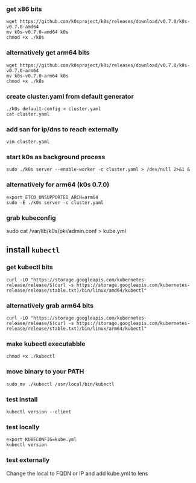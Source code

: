 ### get x86 bits
```
wget https://github.com/k0sproject/k0s/releases/download/v0.7.0/k0s-v0.7.0-amd64
mv k0s-v0.7.0-amd64 k0s
chmod +x ./k0s
```

### alternatively get arm64 bits
```
wget https://github.com/k0sproject/k0s/releases/download/v0.7.0/k0s-v0.7.0-arm64
mv k0s-v0.7.0-arm64 k0s
chmod +x ./k0s
```

### create cluster.yaml from default generator
```
./k0s default-config > cluster.yaml
cat cluster.yaml
```
### add san for ip/dns to reach externally
```
vim cluster.yaml
```
### start k0s as background process
```
sudo ./k0s server --enable-worker -c cluster.yaml > /dev/null 2>&1 &
```
### alternatively for arm64 (k0s 0.7.0)
```
export ETCD_UNSUPPORTED_ARCH=arm64
sudo -E ./k0s server -c cluster.yaml
```
### grab kubeconfig
sudo cat /var/lib/k0s/pki/admin.conf > kube.yml

## install `kubectl`
### get kubectl bits
```
curl -LO "https://storage.googleapis.com/kubernetes-release/release/$(curl -s https://storage.googleapis.com/kubernetes-release/release/stable.txt)/bin/linux/amd64/kubectl"
```
### alternatively grab arm64 bits
```
curl -LO "https://storage.googleapis.com/kubernetes-release/release/$(curl -s https://storage.googleapis.com/kubernetes-release/release/stable.txt)/bin/linux/arm64/kubectl"
```
### make kubectl executabble
```
chmod +x ./kubectl
```
### move binary to your PATH
```
sudo mv ./kubectl /usr/local/bin/kubectl
```
### test install
```
kubectl version --client
```

### test locally
```
export KUBECONFIG=kube.yml
kubectl version
```

### test externally
Change the local to FQDN or IP and add kube.yml to lens



